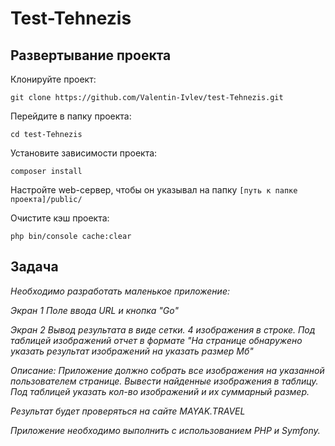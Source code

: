 # Test-Tehnezis

## Развертывание проекта

Клонируйте проект:
```shell
git clone https://github.com/Valentin-Ivlev/test-Tehnezis.git
```
Перейдите в папку проекта:
```shell
cd test-Tehnezis
```
Установите зависимости проекта:
```shell
composer install
```
Настройте web-сервер, чтобы он указывал на папку `[путь к папке проекта]/public/`

Очистите кэш проекта:
```shell
php bin/console cache:clear
```

## Задача
<i>
Необходимо разработать маленькое приложение:

Экран 1 Поле ввода URL и кнопка "Go"

Экран 2 Вывод результата в виде сетки. 4 изображения в строке. Под таблицей
изображений отчет в формате "На странице обнаружено указать результат изображений
на указать размер Мб"

Описание: Приложение должно собрать все изображения на указанной пользователем
странице. Вывести найденные изображения в таблицу. Под таблицей указать кол-во
изображений и их суммарный размер.

Результат будет проверяться на сайте MAYAK.TRAVEL

Приложение необходимо выполнить с использованием PHP и Symfony.
</i>
